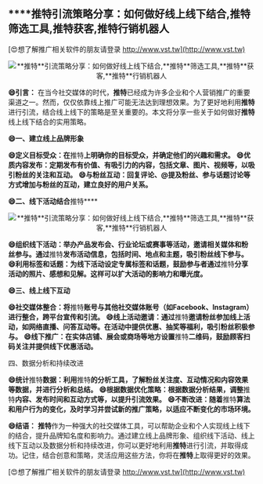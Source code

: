 ## ****推特**引流策略分享：如何做好线上线下结合,**推特**筛选工具,**推特**获客,**推特**行销机器人**

[😍想了解推广相关软件的朋友请登录 http://www.vst.tw](http://www.vst.tw)

 <center><img src="https://vst.tw/MP4/tuiguang/png/5.png" alt="**推特**引流策略分享：如何做好线上线下结合,**推特**筛选工具,**推特**获客,**推特**行销机器人"></center>

**😄引言：**
在当今社交媒体的时代，**推特**已经成为许多企业和个人营销推广的重要渠道之一。然而，仅仅依靠线上推广可能无法达到理想效果。为了更好地利用**推特**进行引流，结合线上线下的策略是至关重要的。本文将分享一些关于如何做好**推特**线上线下结合的实用策略。

**😄一、建立线上品牌形象**

**😄定义目标受众：在**推特**上明确你的目标受众，并确定他们的兴趣和需求。**
**😄优质内容发布：定期发布有价值、有吸引力的内容，包括文章、图片、视频等，以吸引粉丝的关注和互动。**
**😄与粉丝互动：回复评论、@提及粉丝、参与话题讨论等方式增加与粉丝的互动，建立良好的用户关系。**

**😄二、线下活动结合**推特****

 <center><img src="https://vst.tw/MP4/tuiguang/png/6.png" alt="**推特**引流策略分享：如何做好线上线下结合,**推特**筛选工具,**推特**获客,**推特**行销机器人"></center>

**😄组织线下活动：举办产品发布会、行业论坛或赛事等活动，邀请相关媒体和粉丝参与。通过**推特**发布活动信息，包括时间、地点和主题，吸引粉丝线下参与。**
**😄利用标签和话题：为线下活动设定专属标签和话题，鼓励参与者通过**推特**分享活动的照片、感想和见解。这样可以扩大活动的影响力和曝光度。**

**😄三、线上线下互动**

**😄社交媒体整合：将**推特**账号与其他社交媒体账号（如Facebook、Instagram）进行整合，跨平台宣传和引流。**
**😄线上活动邀请：通过**推特**邀请粉丝参加线上活动，如网络直播、问答互动等。在活动中提供优惠、抽奖等福利，吸引粉丝积极参与。**
**😄线下推广：在实体店铺、展会或商场等地方设置**推特**二维码，鼓励顾客扫码关注并提供线下优惠活动。**

四、数据分析和持续改进

**😄统计**推特**数据：利用**推特**的分析工具，了解粉丝关注度、互动情况和内容效果等数据，并进行分析和总结。**
**😄根据数据优化策略：根据数据分析结果，调整**推特**内容、发布时间和互动方式等，以提升引流效果。**
**😄不断改进：随着**推特**算法和用户行为的变化，及时学习并尝试新的推广策略，以适应不断变化的市场环境。**

**😄结语：**
**推特**作为一种强大的社交媒体工具，可以帮助企业和个人实现线上线下的结合，提升品牌知名度和影响力。通过建立线上品牌形象、组织线下活动、线上线下互动以及数据分析和持续改进，你可以更好地利用**推特**进行引流，并取得成功。记住，结合创意和策略，灵活应用这些方法，你将在**推特**上取得更好的效果。

[😍想了解推广相关软件的朋友请登录 http://www.vst.tw](http://www.vst.tw)



